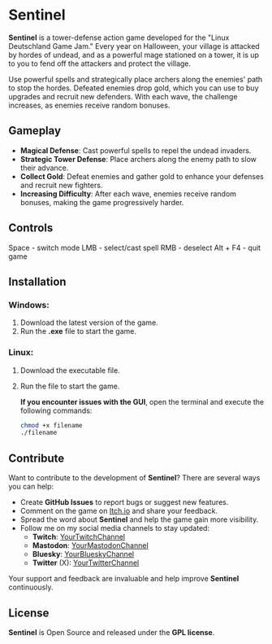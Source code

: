 # Sentinel

**Sentinel** is a tower-defense action game developed for the "Linux Deutschland Game Jam." Every year on Halloween, your village is attacked by hordes of undead, and as a powerful mage stationed on a tower, it is up to you to fend off the attackers and protect the village.

Use powerful spells and strategically place archers along the enemies' path to stop the hordes. Defeated enemies drop gold, which you can use to buy upgrades and recruit new defenders. With each wave, the challenge increases, as enemies receive random bonuses.

## Gameplay

- **Magical Defense**: Cast powerful spells to repel the undead invaders.
- **Strategic Tower Defense**: Place archers along the enemy path to slow their advance.
- **Collect Gold**: Defeat enemies and gather gold to enhance your defenses and recruit new fighters.
- **Increasing Difficulty**: After each wave, enemies receive random bonuses, making the game progressively harder.

## Controls

Space - switch mode
LMB - select/cast spell
RMB - deselect
Alt + F4 - quit game

## Installation

### Windows:
1. Download the latest version of the game.
2. Run the **.exe** file to start the game.

### Linux:
1. Download the executable file.
2. Run the file to start the game.

   **If you encounter issues with the GUI**, open the terminal and execute the following commands:
   ```bash
   chmod +x filename
   ./filename
   ```

## Contribute

Want to contribute to the development of **Sentinel**? There are several ways you can help:

- Create **GitHub Issues** to report bugs or suggest new features.
- Comment on the game on [Itch.io](https://drotter3000.itch.io/sentinel) and share your feedback.
- Spread the word about **Sentinel** and help the game gain more visibility.
- Follow me on my social media channels to stay updated:
  - **Twitch**: [YourTwitchChannel](https://www.twitch.tv/drotter3000)
  - **Mastodon**: [YourMastodonChannel](https://mastodon.gamedev.place/@drotter3000)
  - **Bluesky**: [YourBlueskyChannel](https://bsky.app/profile/drotter3000.darknet-online.com)
  - **Twitter** (X): [YourTwitterChannel](https://x.com/DrOtter3000)

Your support and feedback are invaluable and help improve **Sentinel** continuously.

## License

**Sentinel** is Open Source and released under the **GPL license**.
